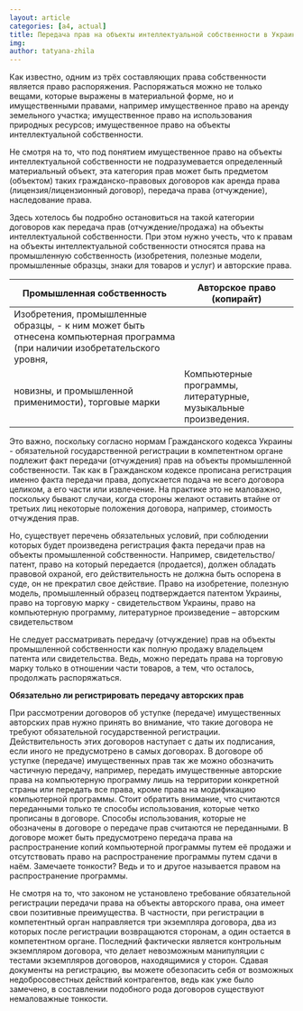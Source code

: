 ```yaml
---
layout: article
categories: [a4, actual]
title: Передача прав на объекты интеллектуальной собственности в Украине 
img: 
author: tatyana-zhila
--- 
```

Как известно, одним из трёх составляющих права собственности является право распоряжения. Распоряжаться можно не только  вещами,
которые выражены в материальной форме, но и имущественными правами, например имущественное право на аренду земельного участка;
имущественное право на использования природных ресурсов; имущественное право на объекты интеллектуальной собственности.

Не смотря на то, что под понятием имущественное право на объекты интеллектуальной собственности не подразумевается определенный 
материальный объект, эта категория прав может быть предметом (объектом) таких гражданско-правовых договоров как аренда права  
(лицензия/лицензионный договор), передача права (отчуждение),  наследование права. 

Здесь хотелось бы подробно остановиться на такой категории договоров как передача прав (отчуждение/продажа) на объекты 
интеллектуальной собственности. При этом нужно учесть, что к правам на объекты интеллектуальной собственности относятся 
права на промышленную собственность (изобретения, полезные модели, промышленные образцы, знаки для товаров и услуг) и 
авторские права. 

Промышленная собственность|Авторское право (копирайт)
--------------------------|--------------------------
|Изобретения, промышленные образцы, - к ним может быть отнесена компьютерная программа (при наличии изобретательского уровня,
новизны,  и промышленной  применимости), торговые марки|                                                                                                Компьютерные программы, литературные, музыкальные произведения.|

Это важно, поскольку согласно нормам Гражданского кодекса Украины - обязательной государственной регистрации в компетентном 
органе подлежит факт передачи (отчуждения) прав на объекты промышленной собственности. Так как в Гражданском кодексе прописана 
регистрация именно факта передачи права, допускается подача не всего договора целиком, а его части или извлечение. На практике
это не маловажно, поскольку бывают случаи, когда стороны желают оставить втайне от третьих лиц некоторые положения договора, 
например, стоимость отчуждения прав.

Но, существует перечень обязательных условий, при соблюдении которых будет произведена регистрация факта передачи прав на
объекты промышленной собственности. Например, свидетельство/патент, право на который передается (продается), должен обладать
правовой  охраной, его действительность не должна быть оспорена в суде, он не прекратил свое действие. 
Право на изобретение, полезную модель, промышленный образец подтверждается патентом Украины, право на торговую марку - 
свидетельством Украины, право на компьютерную программу, литературное произведение – авторским свидетельством

Не следует рассматривать передачу (отчуждение) прав на объекты промышленной собственности как полную продажу владельцем 
патента или свидетельства. Ведь, можно передать права на торговую марку только  в отношении  части товаров, а тем, что 
осталось, продолжать  распоряжаться. 

**Обязательно ли регистрировать передачу авторских прав**

При рассмотрении договоров об уступке (передаче) имущественных  авторских прав нужно принять во внимание, что такие договора
не требуют обязательной государственной регистрации. Действительность этих договоров наступает с даты их подписания, если 
иного не предусмотрено в самых договорах. В договоре об уступке (передаче) имущественных прав так же можно обозначить 
частичную передачу, например, передать имущественные авторские  права на компьютерную программу лишь на  территории 
конкретной страны или передать  все права, кроме права на модификацию компьютерной программы. Стоит обратить внимание, 
что  считаются переданными только те способы использования, которые четко прописаны в договоре. Способы использования, 
которые не обозначены в договоре о передаче прав считаются  не переданными. В договоре может быть предусмотрено передача 
права на распространение копий компьютерной программы путем её продажи и отсутствовать право на распространение программы
путем сдачи в наём.  Замечаете тонкости?  Ведь и то и другое называется правом на  распространение программы. 

Не смотря на то, что законом не установлено требование обязательной регистрации передачи права на объекты авторского права,
она имеет свои позитивные преимущества.  В частности, при регистрации  в компетентный  орган направляется три экземпляра 
договора, два из которых  после регистрации возвращаются сторонам, а один остается в компетентном органе. Последний фактически
является контрольным экземпляром  договора, что делает невозможным манипуляции с тестами экземпляров договоров, находящимися у
сторон. Сдавая документы на регистрацию,  вы  можете обезопасить себя от возможных недобросовестных действий контрагентов,
ведь как уже было замечено, в составлении подобного рода договоров существуют немаловажные тонкости. 
